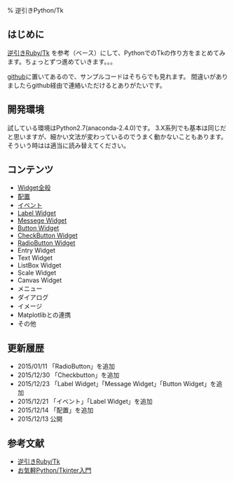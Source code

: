 % 逆引きPython/Tk
<!-- -*- coding:utf-8 -*- -->

## はじめに
[逆引きRuby/Tk](http://pub.cozmixng.org/~the-rwiki/rw-cgi.rb?cmd=view;name=%B5%D5%B0%FA%A4%ADRuby%2FTk) を参考（ベース）にして、PythonでのTkの作り方をまとめてみます。ちょっとずつ進めていきます。。。


[github](https://github.com/teppchan/tkintertips)に置いてあるので、サンプルコードはそちらでも見れます。
間違いがありましたらgithub経由で連絡いただけるとありがたいです。

## 開発環境
試している環境はPython2.7(anaconda-2.4.0)です。
3.X系列でも基本は同じだと思いますが、細かい文法が変わっているのでうまく動かないこともあります。そういう時はは適当に読み替えてください。

## コンテンツ

* [Widget全般](widget.html)
* [配置](place.html)
* [イベント](event.html)
* [Label Widget](label.html)
* [Messege Widget](message.html)
* [Button Widget](button.html)
* [CheckButton Widget](checkbutton.html)
* [RadioButton Widget](radiobutton.html)
* Entry Widget
* Text Widget
* ListBox Widget
* Scale Widget
* Canvas Widget
* メニュー
* ダイアログ
* イメージ
* Matplotlibとの連携
* その他

## 更新履歴

* 2015/01/11 「RadioButton」を追加
* 2015/12/30 「Checkbutton」を追加
* 2015/12/23 「Label Widget」「Message Widget」「Button Widget」を追加
* 2015/12/21 「イベント」「Label Widget」を追加
* 2015/12/14 「配置」を追加
* 2015/12/13 公開


## 参考文献

* [逆引きRuby/Tk](http://pub.cozmixng.org/~the-rwiki/rw-cgi.rb?cmd=view;name=%B5%D5%B0%FA%A4%ADRuby%2FTk)
* [お気軽Python/Tkinter入門](http://www.geocities.jp/m_hiroi/light/index.html#python_tkinter)

